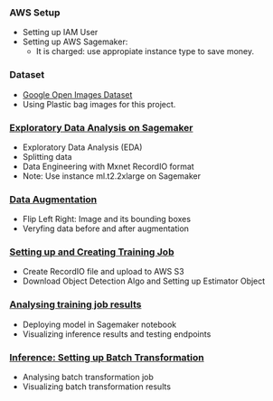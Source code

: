 ### AWS Setup
- Setting up IAM User
- Setting up AWS Sagemaker:
  - It is charged: use appropiate instance type to save money.
### Dataset  
- [Google Open Images Dataset](https://storage.googleapis.com/openimages/web/index.html)
- Using Plastic bag images for this project.
### [Exploratory Data Analysis on Sagemaker](https://github.com/tuantla80/AWS-ML-Pipeline-for-Object-Detection/blob/main/Object%20Detection%20-%20Exploratory%20Data%20Analysis%20(EDA).ipynb)  
- Exploratory Data Analysis (EDA)
- Splitting data
- Data Engineering with Mxnet RecordIO format
- Note: Use instance ml.t2.2xlarge on Sagemaker
### [Data Augmentation](https://github.com/tuantla80/AWS-ML-Pipeline-for-Object-Detection/blob/main/Data%20Augmentation.ipynb)  
- Flip Left Right: Image and its bounding boxes
- Veryfing data before and after augmentation
### [Setting up and Creating Training Job](https://github.com/tuantla80/AWS-ML-Pipeline-for-Object-Detection/blob/main/Seeting%20up%20and%20Creating%20Training%20Job.ipynb)  
- Create RecordIO file and upload to AWS S3
- Download Object Detection Algo and Setting up Estimator Object
### [Analysing training job results](https://github.com/tuantla80/AWS-ML-Pipeline-for-Object-Detection/blob/main/Analysing%20Training%20Job%20results.ipynb)  
- Deploying model in Sagemaker notebook
- Visualizing inference results and testing endpoints
### [Inference: Setting up Batch Transformation](https://github.com/tuantla80/AWS-ML-Pipeline-for-Object-Detection/blob/main/Setting%20up%20Batch%20Transformation.ipynb)  
- Analysing batch transformation job
- Visualizing batch transformation results
###
   

